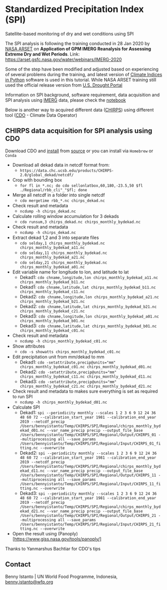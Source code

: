 # Standardized Precipitation Index (SPI)
Satellite-based monitoring of dry and wet conditions using SPI

The SPI analysis is following the training conducted in 28 Jan 2020 by [NASA ARSET](https://arset.gsfc.nasa.gov) on **Application of GPM IMERG Reanalysis for Assessing Extreme Dry and Wet Periods**. Link: https://arset.gsfc.nasa.gov/water/webinars/IMERG-2020

Some of the step have been modified and adjusted based on experiencing of several problems during the training, and latest version of [Climate Indices in Python](https://github.com/monocongo/climate_indices) software is used in this tutorial. While NASA ARSET training still used the official release version from [U.S. Drought Portal](https://www.drought.gov/drought/python-climate-indices)

Information on SPI background, software requirement, data acquisition and SPI analysis using [IMERG](https://gpm.nasa.gov/category/keywords/imerg) data, please check the [notebook](https://github.com/wfpidn/SPI/blob/master/SPI_based_on_IMERG.ipynb)

Below is another way to acquired different data ([CHIRPS](https://chc.ucsb.edu/data/chirps)) using different tool ([CDO](https://code.mpimet.mpg.de/projects/cdo) - Climate Data Operator)

## CHIRPS data acquisition for SPI analysis using CDO
Download CDO and [install](https://code.mpimet.mpg.de/projects/cdo/wiki#Download-Compile-Install) from [source](https://code.mpimet.mpg.de/projects/cdo/files) or you can install via ```Homebrew``` or ```Conda```
- Download all dekad data in netcdf format from:
  - ```https://data.chc.ucsb.edu/products/CHIRPS-2.0/global_dekad/netcdf/```
- Crop with bounding box
  - ```for fl in *.nc; do cdo sellonlatbox,60,180,-23.5,50 $fl ./Regional/rbb_cli"_"$fl; done```
- Merge all netcdf in a folder into single netcdf
  - ```cdo mergetime rbb_*.nc chirps_dekad.nc```
- Check result and metadata
  - ```ncdump -h chirps_dekad.nc```
- Calculate rolling window accumulation for 3 dekads
  - ```cdo runsum,3 chirps_dekad.nc chirps_monthly_bydekad.nc```
- Check result and metadata
  - ```ncdump -h chirps_dekad.nc```
- Extract dekad 1,2 and 3 into separate files
  - ```cdo selday,1 chirps_monthly_bydekad.nc chirps_monthly_bydekad_a11.nc```
  - ```cdo selday,11 chirps_monthly_bydekad.nc chirps_monthly_bydekad_a21.nc```
  - ```cdo selday,21 chirps_monthly_bydekad.nc chirps_monthly_bydekad_a01.nc```
- Edit variable name for longitude to lon, and latitude to lat
  - Dekad1: ```cdo chname,longitude,lon chirps_monthly_bydekad_a11.nc chirps_monthly_bydekad_b11.nc```
  - Dekad1: ```cdo chname,latitude,lat chirps_monthly_bydekad_b11.nc chirps_monthly_bydekad_c11.nc```
  - Dekad2: ```cdo chname,longitude,lon chirps_monthly_bydekad_a21.nc chirps_monthly_bydekad_b21.nc```
  - Dekad2: ```cdo chname,latitude,lat chirps_monthly_bydekad_b21.nc chirps_monthly_bydekad_c21.nc```
  - Dekad3: ```cdo chname,longitude,lon chirps_monthly_bydekad_a01.nc chirps_monthly_bydekad_b01.nc```
  - Dekad3: ```cdo chname,latitude,lat chirps_monthly_bydekad_b01.nc chirps_monthly_bydekad_c01.nc```
- Check result and metadata
  - ```ncdump -h chirps_monthly_bydekad_c01.nc```
- Show attributes
  - ```cdo -s showatts chirps_monthly_bydekad_c01.nc```
- Edit precipitation unit from mm/dekad to mm
  - Dekad1: ```cdo -setattribute,precip@units="mm" chirps_monthly_bydekad_c01.nc chirps_monthly_bydekad_d01.nc```
  - Dekad2: ```cdo -setattribute,precip@units="mm" chirps_monthly_bydekad_c11.nc chirps_monthly_bydekad_d11.nc```
  - Dekad3: ```cdo -setattribute,precip@units="mm" chirps_monthly_bydekad_c21.nc chirps_monthly_bydekad_d21.nc```
- Check result and metadata to makes sure everything is set as required to run SPI
  - ```ncdump -h chirps_monthly_bydekad_d01.nc```
- Calculate SPI
  - Dekad1: ```spi --periodicity monthly --scales 1 2 3 6 9 12 24 36 48 60 72 --calibration_start_year 1981 --calibration_end_year 2019 --netcdf_precip /Users/bennyistanto/Temp/CHIRPS/SPI/Regional/chirps_monthly_bydekad_d01.nc --var_name_precip precip --output_file_base /Users/bennyistanto/Temp/CHIRPS/SPI/Regional/Output/CHIRPS_01 --multiprocessing all --save_params /Users/bennyistanto/Temp/CHIRPS/SPI/Regional/Input/CHIRPS_01_fitting.nc --overwrite```
  - Dekad2: ```spi --periodicity monthly --scales 1 2 3 6 9 12 24 36 48 60 72 --calibration_start_year 1981 --calibration_end_year 2019 --netcdf_precip /Users/bennyistanto/Temp/CHIRPS/SPI/Regional/chirps_monthly_bydekad_d11.nc --var_name_precip precip --output_file_base /Users/bennyistanto/Temp/CHIRPS/SPI/Regional/Output/CHIRPS_11 --multiprocessing all --save_params /Users/bennyistanto/Temp/CHIRPS/SPI/Regional/Input/CHIRPS_11_fitting.nc --overwrite```
  - Dekad3: ```spi --periodicity monthly --scales 1 2 3 6 9 12 24 36 48 60 72 --calibration_start_year 1981 --calibration_end_year 2019 --netcdf_precip /Users/bennyistanto/Temp/CHIRPS/SPI/Regional/chirps_monthly_bydekad_d21.nc --var_name_precip precip --output_file_base /Users/bennyistanto/Temp/CHIRPS/SPI/Regional/Output/CHIRPS_21 --multiprocessing all --save_params /Users/bennyistanto/Temp/CHIRPS/SPI/Regional/Input/CHIRPS_21_fitting.nc --overwrite```
- Open the result using (Panoply)[https://www.giss.nasa.gov/tools/panoply/]

Thanks to Yanmarshus Bachtiar for CDO's tips

## Contact
Benny Istanto | UN World Food Programme, Indonesia, benny.istanto@wfp.org
